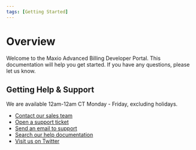 ```yaml
---
tags: [Getting Started]
---
```


# Overview

Welcome to the Maxio Advanced Billing Developer Portal. This documentation will help you get started. If you have any questions, please let us know.

## Getting Help & Support

We are available 12am-12am CT Monday - Friday, excluding holidays.

- [Contact our sales team](mailto:sales@maxio.com)
- [Open a support ticket](https://maxio-chargify.zendesk.com/hc/en-us/requests/new)
- [Send an email to support](mailto:support@chargify.com)
- [Search our help documentation](https://maxio-chargify.zendesk.com/hc/en-us#availability)
- [Visit us on Twitter](https://twitter.com/WeAreMaxio)
